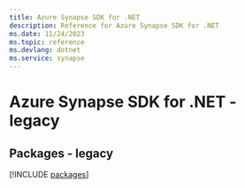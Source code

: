 ```yaml
---
title: Azure Synapse SDK for .NET
description: Reference for Azure Synapse SDK for .NET
ms.date: 11/24/2023
ms.topic: reference
ms.devlang: dotnet
ms.service: synapse
---
```

# Azure Synapse SDK for .NET - legacy
## Packages - legacy
[!INCLUDE [packages](synapse-index.md)]